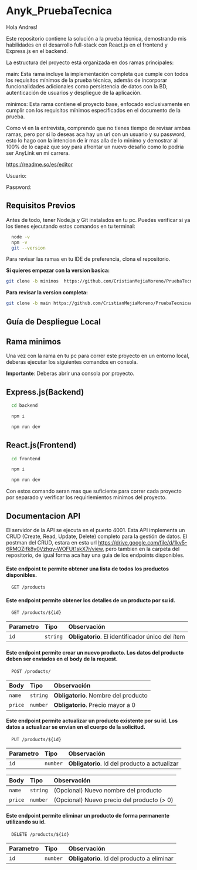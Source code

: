 
# Anyk_PruebaTecnica
Hola Andres!

Este repositorio contiene la solución a la prueba técnica, demostrando mis habilidades en el desarrollo full-stack con React.js en el frontend y Express.js en el backend.

La estructura del proyecto está organizada en dos ramas principales:

main: Esta rama incluye la implementación completa que cumple con todos los requisitos mínimos de la prueba técnica, además de incorporar funcionalidades adicionales como persistencia de datos con la BD, autenticación de usuarios y despliegue de la aplicación.

minimos: Esta rama contiene el proyecto base, enfocado exclusivamente en cumplir con los requisitos mínimos especificados en el documento de la prueba.

Como vi en la entrevista, comprendo que no tienes tiempo de revisar ambas ramas, pero por si lo deseas aca hay un url con un usuario y su password, esto lo hago con la intencion de ir mas alla de lo minimo y demostrar al 100% de lo capaz que soy para afrontar un nuevo desafio como lo podria ser AnyLink en mi carrera.

https://readme.so/es/editor

Usuario:

Password:




## Requisitos Previos

Antes de todo, tener Node.js y Git instalados en tu pc. Puedes verificar si ya los tienes ejecutando estos comandos en tu terminal:

```bash
  node -v
  npm -v
  git --version
```
Para revisar las ramas en tu IDE de preferencia, clona el repositorio.
 
**Si quieres empezar con la version basica:**
    
```bash
git clone -b minimos  https://github.com/CristianMejiaMoreno/PruebaTecnicaAnylink.git PruebaTecnica_CristianMejia
```
**Para revisar la version completa:**
 ```bash
git clone -b main https://github.com/CristianMejiaMoreno/PruebaTecnicaAnylink.git PruebaTecnica_CristianMejia
```

## Guía de Despliegue Local
## Rama minimos
Una vez con la rama en tu pc para correr este proyecto en un entorno local, deberas ejecutar los siguientes comandos en consola.

**Importante**: Deberas abrir una consola por proyecto.

## Express.js(Backend)

```bash
  cd backend
```
```bash
  npm i
```
```bash
  npm run dev
```
## React.js(Frontend)
```bash
  cd frontend
```
```bash
  npm i
```
```bash
  npm run dev
```
Con estos comando seran mas que suficiente para correr cada proyecto por separado y verificar los requiriemientos minimos del proyecto.


## Documentacion API
El servidor de la API se ejecuta en el puerto 4001. Esta API implementa un CRUD (Create, Read, Update, Delete) completo para la gestión de datos. El postman del CRUD, estara en esta url https://drive.google.com/file/d/1kv5-6RMOZifk8y0Vzhqy-WOFUt1skX7r/view, pero tambien en la carpeta del repositorio, de igual forma aca hay una guia de los endpoints disponibles.

#### Este endpoint te permite obtener una lista de todos los productos disponibles.

```http
  GET /products
```



#### Este endpoint permite obtener los detalles de un producto por su id.

```http
  GET /products/${id}
```

| Parametro| Tipo    | Observación                       |
| :-------- | :------- | :-------------------------------- |
| `id`      | `string` | **Obligatorio**.  El identificador único del ítem |

#### Este endpoint permite crear un nuevo producto. Los datos del producto deben ser enviados en el body de la request.

```http
  POST /products/
```
| Body | Tipo    | Observación                       |
| :--------- | :------- | :-------------------------------- |
| `name`     | `string` | **Obligatorio**. Nombre del producto |
| `price`    | `number` | **Obligatorio**. Precio mayor a 0    |

#### Este endpoint permite actualizar un producto existente por su id. Los datos a actualizar se envían en el cuerpo de la solicitud.

```http
  PUT /products/${id}
```

| Parametro | Tipo     | Observación                                |
| :-------- | :------- | :----------------------------------------- |
| `id`      | `number` | **Obligatorio**. Id del producto a actualizar |

| Body | Tipo     | Observación                              |
| :--------- | :------- | :----------------------------------------- |
| `name`     | `string` | (Opcional) Nuevo nombre del producto       |
| `price`    | `number` | (Opcional) Nuevo precio del producto (> 0) |

 #### Este endpoint permite eliminar un producto de forma permanente utilizando su id.

```http
  DELETE /products/${id}
```
| Parametro | Tipo     | Observación                              |
| :-------- | :------- | :--------------------------------------- |
| `id`      | `number` | **Obligatorio**. Id del producto a eliminar |






